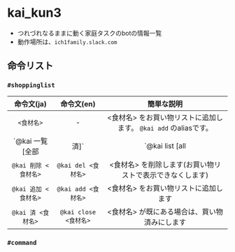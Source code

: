 kai_kun3
===

* つれづれなるままに動く家庭タスクのbotの情報一覧
* 動作場所は、`ich1family.slack.com`

## 命令リスト

### `#shoppinglist`

| 命令文(ja) | 命令文(en) | 簡単な説明 |
| :---:  | :---: | :---: |
| `<食材名>` | - | <食材名> をお買い物リストに追加します。 `@kai add` のaliasです。|
| `@kai 一覧 [全部|済]` | `@kai list [all|closed]` | 現在のお買い物リストを表示します|
| `@kai 削除 <食材名>` | `@kai del <食材名>` | <食材名> を削除します(お買い物リストで表示できなくします) |
| `@kai 追加 <食材名>` | `@kai add <食材名>` | <食材名> をお買い物リストに追加します |
| `@kai 済 <食材名>` | `@kai close <食材名>` | <食材名> が既にある場合は、買い物済みにします |

### `#command`

